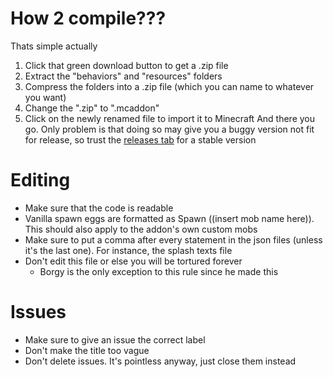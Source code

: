 # How 2 compile???
Thats simple actually
1. Click that green download button to get a .zip file
2. Extract the "behaviors" and "resources" folders
3. Compress the folders into a .zip file (which you can name to whatever you want)
4. Change the ".zip" to ".mcaddon"
5. Click on the newly renamed file to import it to Minecraft
And there you go. Only problem is that doing so may give you a buggy version not fit for release, so trust the [releases tab](https://github.com/ANightDazingZoroark/Prehistoric-Rift-Addon/releases) for a stable version 
# Editing
* Make sure that the code is readable
* Vanilla spawn eggs are formatted as Spawn ((insert mob name here)). This should also apply to the addon's own custom mobs
* Make sure to put a comma after every statement in the json files (unless it's the last one). For instance, the splash texts file
* Don't edit this file or else you will be tortured forever
  * Borgy is the only exception to this rule since he made this
# Issues
* Make sure to give an issue the correct label
* Don't make the title too vague
* Don't delete issues. It's pointless anyway, just close them instead
